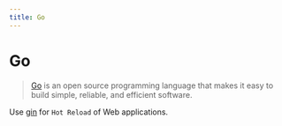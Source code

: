 ```yaml
---
title: Go
---
```


# Go

> [Go](https://golang.org) is an open source programming language that makes it easy to build simple, reliable, and efficient software.

Use [gin](https://github.com/codegangsta/gin) for `Hot Reload` of Web applications.
